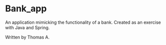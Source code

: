 # Bank_app
An application mimicking the functionality of a bank.
Created as an exercise with Java and Spring.

Written by Thomas A.

